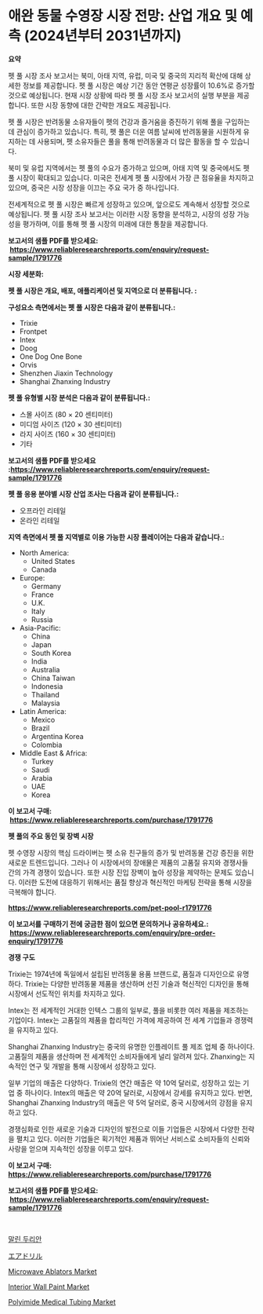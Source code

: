 <p><h1>애완 동물 수영장 시장 전망: 산업 개요 및 예측 (2024년부터 2031년까지)</h1></p><p><strong>요약</strong></p>
<p><p>펫 풀 시장 조사 보고서는 북미, 아태 지역, 유럽, 미국 및 중국의 지리적 확산에 대해 상세한 정보를 제공합니다. 펫 풀 시장은 예상 기간 동안 연평균 성장률이 10.6%로 증가할 것으로 예상됩니다. 현재 시장 상황에 따라 펫 풀 시장 조사 보고서의 실행 부분을 제공합니다. 또한 시장 동향에 대한 간략한 개요도 제공됩니다.</p><p>펫 풀 시장은 반려동물 소유자들이 펫의 건강과 즐거움을 증진하기 위해 풀을 구입하는 데 관심이 증가하고 있습니다. 특히, 펫 풀은 더운 여름 날씨에 반려동물을 시원하게 유지하는 데 사용되며, 펫 소유자들은 풀을 통해 반려동물과 더 많은 활동을 할 수 있습니다.</p><p>북미 및 유럽 지역에서는 펫 풀의 수요가 증가하고 있으며, 아태 지역 및 중국에서도 펫 풀 시장이 확대되고 있습니다. 미국은 전세계 펫 풀 시장에서 가장 큰 점유율을 차지하고 있으며, 중국은 시장 성장을 이끄는 주요 국가 중 하나입니다.</p><p>전세계적으로 펫 풀 시장은 빠르게 성장하고 있으며, 앞으로도 계속해서 성장할 것으로 예상됩니다. 펫 풀 시장 조사 보고서는 이러한 시장 동향을 분석하고, 시장의 성장 가능성을 평가하며, 이를 통해 펫 풀 시장의 미래에 대한 통찰을 제공합니다.</p></p>
<p><strong>보고서의 샘플 PDF를 받으세요: &nbsp;<a href="https://www.reliableresearchreports.com/enquiry/request-sample/1791776">https://www.reliableresearchreports.com/enquiry/request-sample/1791776</a></strong></p>
<p><strong>시장 세분화:</strong></p>
<p><strong> 펫 풀 시장은 개요, 배포, 애플리케이션 및 지역으로 더 분류됩니다. :</strong></p>
<p><strong>구성요소 측면에서는 펫 풀 시장은 다음과 같이 분류됩니다.:</strong></p>
<p><ul><li>Trixie</li><li>Frontpet</li><li>Intex</li><li>Doog</li><li>One Dog One Bone</li><li>Orvis</li><li>Shenzhen Jiaxin Technology</li><li>Shanghai Zhanxing Industry</li></ul></p>
<p><strong> 펫 풀 유형별 시장 분석은 다음과 같이 분류됩니다.:</strong></p>
<p><ul><li>스몰 사이즈 (80 × 20 센티미터)</li><li>미디엄 사이즈 (120 × 30 센티미터)</li><li>라지 사이즈 (160 × 30 센티미터)</li><li>기타</li></ul></p>
<p><strong>보고서의 샘플 PDF를 받으세요 :<a href="https://www.reliableresearchreports.com/enquiry/request-sample/1791776">https://www.reliableresearchreports.com/enquiry/request-sample/1791776</a></strong></p>
<p><strong> 펫 풀 응용 분야별 시장 산업 조사는 다음과 같이 분류됩니다.:</strong></p>
<p><ul><li>오프라인 리테일</li><li>온라인 리테일</li></ul></p>
<p><strong>지역 측면에서 펫 풀 지역별로 이용 가능한 시장 플레이어는 다음과 같습니다.:</strong></p>
<p><ul>
    <li>
        North America:
        <ul>
            <li>United States</li>
            <li>Canada</li>
        </ul>
    </li>
    <li>
        Europe:
        <ul>
            <li>Germany</li>
            <li>France</li>
            <li>U.K.</li>
            <li>Italy</li>
            <li>Russia</li>
        </ul>
    </li>
    <li>
        Asia-Pacific:
        <ul>
            <li>China</li>
            <li>Japan</li>
            <li>South Korea</li>
            <li>India</li>
            <li>Australia</li>
            <li>China Taiwan</li>
            <li>Indonesia</li>
            <li>Thailand</li>
            <li>Malaysia</li>
        </ul>
    </li>
    <li>
        Latin America:
        <ul>
            <li>Mexico</li>
            <li>Brazil</li>
            <li>Argentina Korea</li>
            <li>Colombia</li>
        </ul>
    </li>
    <li>
        Middle East & Africa:
        <ul>
            <li>Turkey</li>
            <li>Saudi</li>
            <li>Arabia</li>
            <li>UAE</li>
            <li>Korea</li>
        </ul>
    </li>
    </ul></p>
<p><strong>이 보고서 구매: &nbsp;<a href="https://www.reliableresearchreports.com/purchase/1791776">https://www.reliableresearchreports.com/purchase/1791776</a></strong></p>
<p><strong>펫 풀의 주요 동인 및 장벽 시장</strong></p>
<p><p>펫 수영장 시장의 핵심 드라이버는 펫 소유 친구들의 증가 및 반려동물 건강 증진을 위한 새로운 트렌드입니다. 그러나 이 시장에서의 장애물은 제품의 고품질 유지와 경쟁사들 간의 가격 경쟁이 있습니다. 또한 시장 진입 장벽이 높아 성장을 제약하는 문제도 있습니다. 이러한 도전에 대응하기 위해서는 품질 향상과 혁신적인 마케팅 전략을 통해 시장을 극복해야 합니다.</p></p>
<p><strong><a href="https://www.reliableresearchreports.com/pet-pool-r1791776">https://www.reliableresearchreports.com/pet-pool-r1791776</a></strong></p>
<p><strong>이 보고서를 구매하기 전에 궁금한 점이 있으면 문의하거나 공유하세요.: &nbsp;<a href="https://www.reliableresearchreports.com/enquiry/pre-order-enquiry/1791776">https://www.reliableresearchreports.com/enquiry/pre-order-enquiry/1791776</a></strong></p>
<p><strong>경쟁 구도</strong></p>
<p><p>Trixie는 1974년에 독일에서 설립된 반려동물 용품 브랜드로, 품질과 디자인으로 유명하다. Trixie는 다양한 반려동물 제품을 생산하며 선진 기술과 혁신적인 디자인을 통해 시장에서 선도적인 위치를 차지하고 있다.</p><p>Intex는 전 세계적인 거대한 인텍스 그룹의 일부로, 풀을 비롯한 여러 제품을 제조하는 기업이다. Intex는 고품질의 제품을 합리적인 가격에 제공하여 전 세계 기업들과 경쟁력을 유지하고 있다.</p><p>Shanghai Zhanxing Industry는 중국의 유명한 인플레이트 풀 제조 업체 중 하나이다. 고품질의 제품을 생산하며 전 세계적인 소비자들에게 널리 알려져 있다. Zhanxing는 지속적인 연구 및 개발을 통해 시장에서 성장하고 있다.</p><p>일부 기업의 매출은 다양하다. Trixie의 연간 매출은 약 10억 달러로, 성장하고 있는 기업 중 하나이다. Intex의 매출은 약 20억 달러로, 시장에서 강세를 유지하고 있다. 반면, Shanghai Zhanxing Industry의 매출은 약 5억 달러로, 중국 시장에서의 강점을 유지하고 있다.</p><p>경쟁심화로 인한 새로운 기술과 디자인의 발전으로 이들 기업들은 시장에서 다양한 전략을 펼치고 있다. 이러한 기업들은 획기적인 제품과 뛰어난 서비스로 소비자들의 신뢰와 사랑을 얻으며 지속적인 성장을 이루고 있다.</p></p>
<p><strong>이 보고서 구매: &nbsp; <a href="https://www.reliableresearchreports.com/purchase/1791776">https://www.reliableresearchreports.com/purchase/1791776</a></strong></p>
<p><strong>보고서의 샘플 PDF를 받으세요: &nbsp;<a href="https://www.reliableresearchreports.com/enquiry/request-sample/1791776">https://www.reliableresearchreports.com/enquiry/request-sample/1791776</a></strong><strong></strong></p>
<p>&nbsp;</p>
<p><p><a href="https://github.com/vs10l4sfg5c/Market-Research-Report-List-1/blob/main/909970322090.md">말린 두리안</a></p><p><a href="https://github.com/cnnriuez22368/Market-Research-Report-List-1/blob/main/741044524172.md">エアドリル</a></p><p><a href="https://github.com/Krish2023na/Market-Research-Report-List-3/blob/main/microwave-ablators-market.md">Microwave Ablators Market</a></p><p><a href="https://issuu.com/reportprime-2/docs/interior-wall-paint-market-size-2030.pptx">Interior Wall Paint Market</a></p><p><a href="https://github.com/bmorecock/Market-Research-Report-List-2/blob/main/polyimide-medical-tubing-market.md">Polyimide Medical Tubing Market</a></p></p>